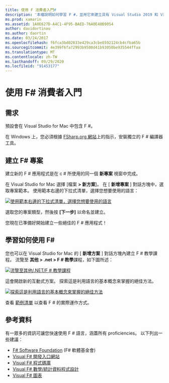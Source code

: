 ```yaml
---
title: 使用 F 消費者入門#
description: '本檔說明如何學習 F #，並用它來建立具有 Visual Studio 2019 和 Visual Studio for Mac 的 Xamarin 應用程式。'
ms.prod: xamarin
ms.assetid: 1A0E627D-A4C1-4F95-BAED-76A0E40B9054
author: davidortinau
ms.author: daortin
ms.date: 03/24/2017
ms.openlocfilehash: f6fca3bd02833e429ca3cbe8592124cb4cfba65b
ms.sourcegitcommit: 4e399f6fa72993b9580d41b93050be935544ffaa
ms.translationtype: MT
ms.contentlocale: zh-TW
ms.lasthandoff: 09/29/2020
ms.locfileid: "91453177"
---
```

# <a name="getting-started-with-f35"></a>使用 F&#35; 消費者入門

## <a name="requirements"></a>需求

預設會在 Visual Studio for Mac 中包含 F #。

在 Windows 上，您必須根據 [FSharp.org 網站](https://fsharp.org/use/windows/)上的指示，安裝獨立的 F # 編譯器工具。

## <a name="creating-an-f35-project"></a>建立 F&#35; 專案

建立新的 F # 應用程式是在 c # 所使用的同一個 **新專案** 視窗中完成。

在 Visual Studio for Mac 選擇 [檔案 **> 新方案**]。 在 [ **新增專案** ] 對話方塊中，選取專案範本。 使用範本右邊的下拉式清單，選擇您想要使用的語言：

 [![使用範本右邊的下拉式清單，選擇您想要使用的語言](overview-images/choosefsharp.png)](overview-images/choosefsharp.png#lightbox)

選取您的專案類型，然後按 **[下一步]** 以命名並建立。

您現在已準備好開始建立一些絕佳的 F # 應用程式！

## <a name="learning-to-use-f35"></a>學習如何使用 F&#35;

您也可以在 Visual Studio for Mac 的 [ **新增方案** ] 對話方塊內建立 F # 教學課程。 流覽至 **其他 > .net > F # 教學**課程，如下圖所述：

 [![流覽至其他/.NET/F # 教學課程](overview-images/fsharptutorial.png)](overview-images/fsharptutorial.png#lightbox)

這會開啟新的互動式方案。 探索這是利用語言的基本概念來掌握的絕佳方法。

 [![探索這是利用語言的基本概念來掌握的絕佳方法](overview-images/newtutorial-sml.png)](overview-images/newtutorial.png#lightbox)

查看 [範例清單](~/cross-platform/platform/fsharp/samples.md) 以查看 F # 的實際運作方式。

## <a name="references"></a>參考資料

有一眾多的資訊可讓您快速使用 F # 語言，涵蓋所有 proficiencies。 以下列出一些建議：

- [F# Software Foundation](https://fsharp.org) (F# 軟體基金會)
- [Visual F# 開發入口網站](https://go.microsoft.com/fwlink/?LinkID=234174)
- [Visual F# 程式碼庫](/samples/browse/)
- [Visual F# 數學/統計資料程式設計](/previous-versions/visualstudio/visual-studio-2010/hh273075(v=vs.100))
- [Visual F# 圖表](/previous-versions/visualstudio/visual-studio-2010/hh273079(v=vs.100))